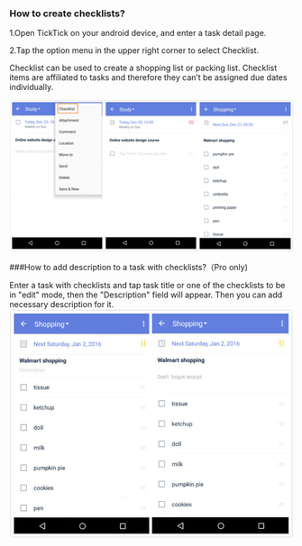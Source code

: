 ### How to create checklists?
1.Open TickTick on your android device, and enter a task detail page.

2.Tap the option menu in the upper right corner to select Checklist.


Checklist can be used to create a shopping list or packing list. Checklist items are affiliated to tasks and therefore they can’t be assigned due dates individually.

![](checklist123.jpg)

 

###How to add description to a task with checklists?（Pro only) 

Enter a task with checklists and tap task title or one of the checklists to be in "edit" mode, then the "Description" field will appear. 
Then you can add necessary description for it.
![](checklist45.jpg)
